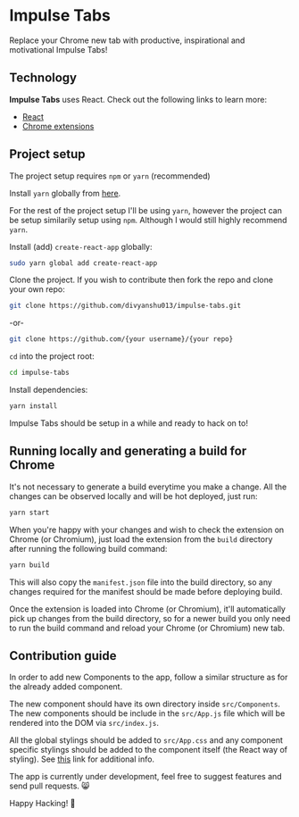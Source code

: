 # Impulse Tabs
Replace your Chrome new tab with productive, inspirational and motivational Impulse Tabs!

## Technology
**Impulse Tabs** uses React. Check out the following links to learn more:
- [React](https://facebook.github.io/react/)
- [Chrome extensions](https://developer.chrome.com/extensions/overview)

## Project setup
The project setup requires `npm` or `yarn` (recommended)

Install `yarn` globally from [here](https://yarnpkg.com/en/docs/install).

For the rest of the project setup I'll be using `yarn`, however the project can be setup similarily setup using `npm`. Although I would still highly recommend `yarn`.

Install (add) `create-react-app` globally:

```bash
sudo yarn global add create-react-app
```

Clone the project. If you wish to contribute then fork the repo and clone your own repo:

```bash
git clone https://github.com/divyanshu013/impulse-tabs.git
```

-or-

```bash
git clone https://github.com/{your username}/{your repo}
```

`cd` into the project root:

```bash
cd impulse-tabs
```

Install dependencies:

```bash
yarn install
```

Impulse Tabs should be setup in a while and ready to hack on to!

## Running locally and generating a build for Chrome

It's not necessary to generate a build everytime you make a change. All the changes can be observed locally and will be hot deployed, just run:

```bash
yarn start
```

When you're happy with your changes and wish to check the extension on Chrome (or Chromium), just load the extension from the `build` directory after running the following build command:

```bash
yarn build
```

This will also copy the `manifest.json` file into the build directory, so any changes required for the manifest should be made before deploying build.

Once the extension is loaded into Chrome (or Chromium), it'll automatically pick up changes from the build directory, so for a newer build you only need to run the build command and reload your Chrome (or Chromium) new tab.

## Contribution guide

In order to add new Components to the app, follow a similar structure as for the already added component.

The new component should have its own directory inside `src/Components`. The new components should be include in the `src/App.js` file which will be rendered into the DOM via `src/index.js`.

All the global stylings should be added to `src/App.css` and any component specific stylings should be added to the component itself (the React way of styling). See [this](https://facebook.github.io/react/docs/dom-elements.html#style) link for additional info.

The app is currently under development, feel free to suggest features and send pull requests. :smile_cat:

Happy Hacking! :metal:
